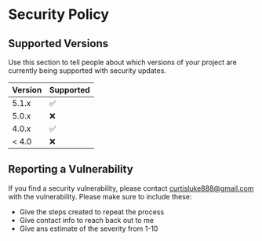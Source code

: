 # Security Policy

## Supported Versions

Use this section to tell people about which versions of your project are
currently being supported with security updates.

| Version | Supported          |
| ------- | ------------------ |
| 5.1.x   | :white_check_mark: |
| 5.0.x   | :x:                |
| 4.0.x   | :white_check_mark: |
| < 4.0   | :x:                |

## Reporting a Vulnerability

If you find a security vulnerability, please contact curtisluke888@gmail.com with the vulnerability.
Please make sure to include these:
- Give the steps created to repeat the process
- Give contact info to reach back out to me
- Give ans estimate of the severity from 1-10
